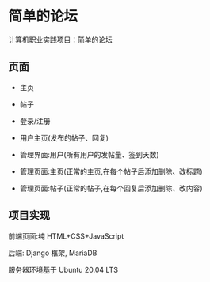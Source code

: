 # 简单的论坛

计算机职业实践项目：简单的论坛

## 页面

- 主页
- 帖子
- 登录/注册
- 用户主页(发布的帖子、回复)

- 管理界面:用户(所有用户的发帖量、签到天数)
- 管理页面:主页(正常的主页,在每个帖子后添加删除、改标题)
- 管理页面:帖子(正常的帖子,在每个回复后添加删除、改内容)

## 项目实现

前端页面:纯 HTML+CSS+JavaScript

后端: Django 框架, MariaDB

服务器环境基于 Ubuntu 20.04 LTS
